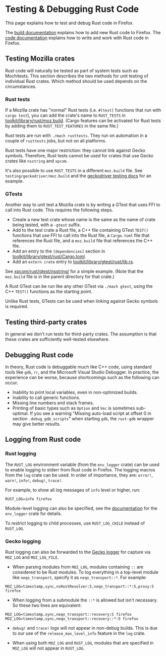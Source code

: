 # Testing & Debugging Rust Code

This page explains how to test and debug Rust code in Firefox.

The [build documentation](../build/buildsystem/rust.html) explains how to add
new Rust code to Firefox. The [code documentation](../writing-rust-code)
explains how to write and work with Rust code in Firefox.

## Testing Mozilla crates

Rust code will naturally be tested as part of system tests such as Mochitests.
This section describes the two methods for unit testing of individual Rust
crates. Which method should be used depends on the circumstances.

### Rust tests

If a Mozilla crate has "normal" Rust tests (i.e. `#[test]` functions that run
with `cargo test`), you can add the crate's name to `RUST_TESTS` in
[toolkit/library/rust/moz.build](https://searchfox.org/mozilla-central/source/toolkit/library/rust/moz.build).
(Cargo features can be activated for Rust tests by adding them to
`RUST_TEST_FEATURES` in the same file.)

Rust tests are run with `./mach rusttests`. They run on automation in a couple
of `rusttests` jobs, but not on all platforms.

Rust tests have one major restriction: they cannot link against Gecko symbols.
Therefore, Rust tests cannot be used for crates that use Gecko crates like
`nsstring` and `xpcom`.

It's also possible to use `RUST_TESTS` in a different `moz.build` file. See
`testing/geckodriver/moz.build` and the [geckodriver testing docs] for an
example.

[geckodriver testing docs]: ../testing/geckodriver/Testing.html

### GTests

Another way to unit test a Mozilla crate is by writing a GTest that uses FFI to
call into Rust code. This requires the following steps.
- Create a new test crate whose name is the same as the name of crate being
  tested, with a `-gtest` suffix.
- Add to the test crate a Rust file, a C++ file containing GTest `TEST()`
  functions that use FFI to call into the Rust file, a `Cargo.toml` file that
  references the Rust file, and a `moz.build` file that references the C++
  file.
- Add an entry to the `[dependencies]` section in
  [toolkit/library/gtest/rust/Cargo.toml](https://searchfox.org/mozilla-central/source/toolkit/library/gtest/rust/Cargo.toml).
- Add an `extern crate` entry to
  [toolkit/library/gtest/rust/lib.rs](https://searchfox.org/mozilla-central/source/toolkit/library/gtest/rust/lib.rs).

See
[xpcom/rust/gtest/nsstring/](https://searchfox.org/mozilla-central/source/xpcom/rust/gtest/nsstring)
for a simple example. (Note that the `moz.build` file is in the parent
directory for that crate.)

A Rust GTest can be run like any other GTest via `./mach gtest`, using the C++
`TEST()` functions as the starting point.

Unlike Rust tests, GTests can be used when linking against Gecko symbols is required.

## Testing third-party crates

In general we don't run tests for third-party crates. The assumption is that
these crates are sufficiently well-tested elsewhere.

## Debugging Rust code

In theory, Rust code is debuggable much like C++ code, using standard tools
like `gdb`, `rr`, and the Microsoft Visual Studio Debugger. In practice, the
experience can be worse, because shortcomings such as the following can occur.
- Inability to print local variables, even in non-optimized builds.
- Inability to call generic functions.
- Missing line numbers and stack frames.
- Printing of basic types such as `Option` and `Vec` is sometimes sub-optimal.
  If you see a warning "Missing auto-load script at offset 0 in section
  `.debug_gdb_scripts`" when starting `gdb`, the `rust-gdb` wrapper may give
  better results.

## Logging from Rust code

### Rust logging

The `RUST_LOG` environment variable (from the `env_logger` crate) can be used
to enable logging to stderr from Rust code in Firefox. The logging macros from
the `log` crate can be used. In order of importance, they are: `error!`,
`warn!`, `info!`, `debug!`, `trace!`.

For example, to show all log messages of `info` level or higher, run:
```
RUST_LOG=info firefox
```
Module-level logging can also be specified, see the [documentation] for the
`env_logger` crate for details.

To restrict logging to child processes, use `RUST_LOG_CHILD` instead of
`RUST_LOG`.

[documentation]: https://docs.rs/env_logger/

### Gecko logging

Rust logging can also be forwarded to the [Gecko logger] for capture via
`MOZ_LOG` and `MOZ_LOG_FILE`.

[Gecko logger]: https://developer.mozilla.org/en-US/docs/Mozilla/Developer_guide/Gecko_Logging

- When parsing modules from `MOZ_LOG`, modules containing `::` are considered
  to be Rust modules. To log everything in a top-level module like
  `neqo_transport`, specify it as `neqo_transport::*`. For example:
```
MOZ_LOG=timestamp,sync,nsHostResolver:5,neqo_transport::*:5,proxy:5 firefox
```
- When logging from a submodule the `::*` is allowed but isn't necessary.
  So these two lines are equivalent:
```
MOZ_LOG=timestamp,sync,neqo_transport::recovery:5 firefox
MOZ_LOG=timestamp,sync,neqo_transport::recovery::*:5 firefox
```
- `debug!` and `trace!` logs will not appear in non-debug builds. This is due
  to our use of the `release_max_level_info` feature in the `log` crate.

- When using both `MOZ_LOG` and `RUST_LOG`, modules that are specified in
  `MOZ_LOG` will not appear in `RUST_LOG`.
